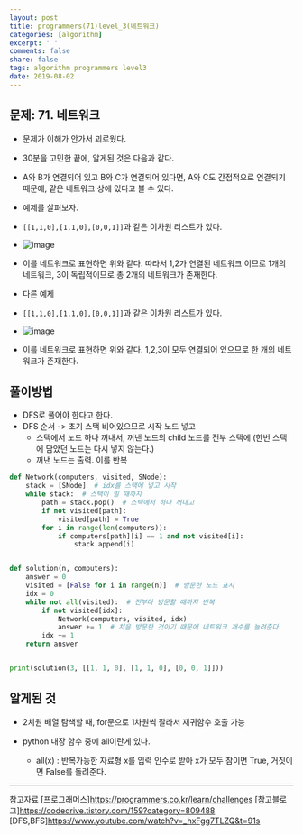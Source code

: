 ```yaml
---
layout: post
title: programmers(71)level_3(네트워크)
categories: [algorithm]
excerpt: ' '
comments: false
share: false
tags: algorithm programmers level3
date: 2019-08-02
---
```


## 문제: 71. 네트워크

- 문제가 이해가 안가서 괴로웠다.
- 30분을 고민한 끝에, 알게된 것은 다음과 같다.

- A와 B가 연결되어 있고 B와 C가 연결되어 있다면, A와 C도 간접적으로 연결되기 때문에, 같은 네트워크 상에 있다고 볼 수 있다.

- 예제를 살펴보자.
- `[[1,1,0],[1,1,0],[0,0,1]]`과 같은 이차원 리스트가 있다.
- ![image](https://grepp-programmers.s3.amazonaws.com/files/ybm/5b61d6ca97/cc1e7816-b6d7-4649-98e0-e95ea2007fd7.png)
- 이를 네트워크로 표현하면 위와 같다. 따라서 1,2가 연결된 네트워크 이므로 1개의 네트워크, 3이 독립적이므로 총 2개의 네트워크가 존재한다.

- 다른 예제
- `[[1,1,0],[1,1,0],[0,0,1]]`과 같은 이차원 리스트가 있다.
- ![image](https://grepp-programmers.s3.amazonaws.com/files/ybm/7554746da2/edb61632-59f4-4799-9154-de9ca98c9e55.png)
- 이를 네트워크로 표현하면 위와 같다. 1,2,3이 모두 연결되어 있으므로 한 개의 네트워크가 존재한다.

## 풀이방법

- DFS로 풀어야 한다고 한다.
- DFS 순서 -> 초기 스택 비어있으므로 시작 노드 넣고
  - 스택에서 노드 하나 꺼내서, 꺼낸 노드의 child 노드를 전부 스택에 (한번 스택에 담았던 노드는 다시 넣지 않는다.)
  - 꺼낸 노드는 출력. 이를 반복

```python
def Network(computers, visited, SNode):
    stack = [SNode]  # idx를 스택에 넣고 시작
    while stack:  # 스택이 빌 때까지
        path = stack.pop()  # 스택에서 하나 꺼내고
        if not visited[path]:
            visited[path] = True
        for i in range(len(computers)):
            if computers[path][i] == 1 and not visited[i]:
                stack.append(i)


def solution(n, computers):
    answer = 0
    visited = [False for i in range(n)]  # 방문한 노드 표시
    idx = 0
    while not all(visited):  # 전부다 방문할 때까지 반복
        if not visited[idx]:
            Network(computers, visited, idx)
            answer += 1  # 처음 방문한 것이기 때문에 네트워크 개수를 늘려준다.
        idx += 1
    return answer


print(solution(3, [[1, 1, 0], [1, 1, 0], [0, 0, 1]]))

```

## 알게된 것

- 2치원 배열 탐색할 때, for문으로 1차원씩 잘라서 재귀함수 호출 가능

- python 내장 함수 중에 all이란게 있다.
  - all(x) : 반복가능한 자료형 x를 입력 인수로 받아 x가 모두 참이면 True, 거짓이면 False를 돌려준다.

---

참고자료
[프로그래머스]<https://programmers.co.kr/learn/challenges>
[참고블로그]<https://codedrive.tistory.com/159?category=809488>
[DFS,BFS]<https://www.youtube.com/watch?v=_hxFgg7TLZQ&t=91s>
